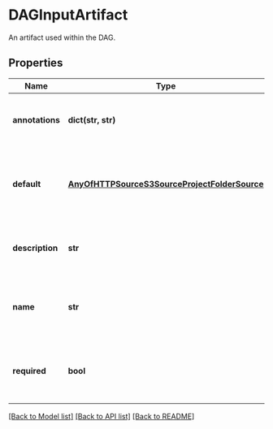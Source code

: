 # DAGInputArtifact

An artifact used within the DAG.
## Properties
Name | Type | Description | Notes
------------ | ------------- | ------------- | -------------
**annotations** | **dict(str, str)** | Optional annotations for Queenbee objects. | [optional] 
**default** | [**AnyOfHTTPSourceS3SourceProjectFolderSource**](AnyOfHTTPSourceS3SourceProjectFolderSource.md) | If no artifact is specified then pull it from this source location. | [optional] 
**description** | **str** | Optional description for the input artifact | [optional] 
**name** | **str** | The name of the artifact within the scope of the DAG | 
**required** | **bool** | Whether this value must be specified in a task argument. | [optional] 

[[Back to Model list]](../README.md#documentation-for-models) [[Back to API list]](../README.md#documentation-for-api-endpoints) [[Back to README]](../README.md)



